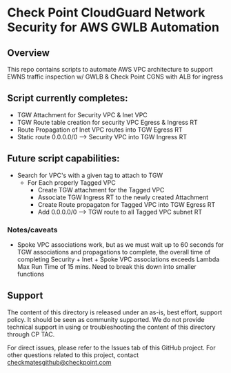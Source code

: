 # Check Point CloudGuard Network Security for AWS GWLB Automation
## Overview
This repo contains scripts to automate AWS VPC architecture to support EWNS traffic inspection w/ GWLB &amp; Check Point CGNS with ALB for ingress

## Script currently completes:
- TGW Attachment for Security VPC & Inet VPC
- TGW Route table creation for security VPC Egress & Ingress RT
- Route Propagation of Inet VPC routes into TGW Egress RT
- Static route 0.0.0.0/0 --> Security VPC into TGW Ingress RT

## Future script capabilities: 
- Search for VPC's with a given tag to attach to TGW
    - For Each properly Tagged VPC
        - Create TGW attachment for the Tagged VPC
        - Associate TGW Ingress RT to the newly created Attachment
        - Create Route propagaton for Tagged VPC into TGW Egress RT
        - Add 0.0.0.0/0 --> TGW route to all Tagged VPC subnet RT
    
### Notes/caveats
- Spoke VPC associations work, but as we must wait up to 60 seconds for TGW associations and propagations to complete, the overall time of completing Security + Inet + Spoke VPC associations exceeds Lambda Max Run Time of 15 mins.  Need to break this down into smaller functions



## Support
The content of this directory is released under an as-is, best effort, support policy. It should be seen as community supported. We do not provide technical support in using or troubleshooting the content of this directory through CP TAC.

For direct issues, please refer to the Issues tab of this GitHub project. For other questions related to this project, contact checkmatesgithub@checkpoint.com
